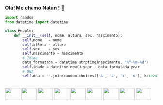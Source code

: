 ### Olá! Me chamo Natan ! 👋

<!--
**na7ank/na7ank** is a ✨ _special_ ✨ repository because its `README.md` (this file) appears on your GitHub profile.

Here are some ideas to get you started:

- 🔭 I’m currently working on ...
- 🌱 I’m currently learning ...
- 👯 I’m looking to collaborate on ...
- 🤔 I’m looking for help with ...
- 💬 Ask me about ...
- 📫 How to reach me: ...
- 😄 Pronouns: ...
- ⚡ Fun fact: ...
-->

```python
import random
from datetime import datetime

class People:
    def __init__(self, nome, altura, sex, nascimento):
        self.nome   = nome
        self.altura = altura
        self.sex    = sex
        self.nascimento = nascimento
        # Idade
        data_formatada = datetime.strptime(nascimento, "%Y-%m-%d")
        self.idade = datetime.now().year - data_formatada.year
        # DNA
        self.dna = ''.join(random.choices(['A', 'C', 'T', 'G'], k=1024))

```
<div style="display: inline_block"><br>
<img src="https://cdn.jsdelivr.net/gh/devicons/devicon/icons/python/python-original.svg" width="50" height="40" align="center"/>
<img src="https://cdn.jsdelivr.net/gh/devicons/devicon@latest/icons/julia/julia-original.svg" width="50" height="40" align="center"/>      
<img src="https://cdn.jsdelivr.net/gh/devicons/devicon@latest/icons/docker/docker-original.svg" width="50" height="40" align="center"/>      
<img src="https://cdn.jsdelivr.net/gh/devicons/devicon@latest/icons/postgresql/postgresql-original.svg" width="50" height="40" align="center"/>
<img src="https://cdn.jsdelivr.net/gh/devicons/devicon@latest/icons/mongodb/mongodb-original.svg" width="50" height="40" align="center"/>
<img src="https://cdn.jsdelivr.net/gh/devicons/devicon@latest/icons/nodejs/nodejs-original.svg" width="50" height="40" align="center"/>
<img src="https://cdn.jsdelivr.net/gh/devicons/devicon@latest/icons/react/react-original.svg" width="50" height="40" align="center"/>      
<img src="https://cdn.jsdelivr.net/gh/devicons/devicon@latest/icons/javascript/javascript-original.svg" width="50" height="40" align="center"/>
<img src="https://cdn.jsdelivr.net/gh/devicons/devicon@latest/icons/git/git-original.svg" width="50" height="40" align="center"/>
          

</div>
